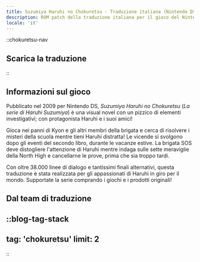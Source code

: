 ```yaml
---
title: Suzumiya Haruhi no Chokuretsu - Traduzione italiana (Nintendo DS) - (La Serie di Haruhi Suzumiya)
description: ROM patch della traduzione italiana per il gioco del Nintendo DS "Suzumiya Haruhi no Chokuretsu" (La Serie di Haruhi Suzumiya)
locale: 'it'
---
```


::chokuretsu-nav
## Scarica la traduzione
::

## Informazioni sul gioco
Pubblicato nel 2009 per Nintendo DS, *Suzumiya Haruhi no Chokuretsu* (*La serie di Haruhi Suzumiya*) è una visual novel con un pizzico di elementi investigativi; con protagonista Haruhi e i suoi amici!

Gioca nei panni di Kyon e gli altri membri della brigata e cerca di risolvere i misteri della scuola mentre tieni Haruhi distratta! Le vicende si svolgono dopo gli eventi del secondo libro, durante le vacanze estive. La brigata SOS deve distogliere l'attenzione di Haruhi mentre indaga sulle sette meraviglie della North High e cancellarne le prove, prima che sia troppo tardi.

Con oltre 38.000 linee di dialogo e tantissimi finali alternativi, questa traduzione è stata realizzata per gli appassionati di Haruhi in giro per il mondo. Supportate la serie comprando i giochi e i prodotti originali!

## Dal team di traduzione
::blog-tag-stack
---
tag: 'chokuretsu'
limit: 2
---
::